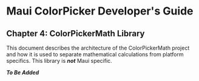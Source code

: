 # Maui ColorPicker Developer's Guide

## Chapter 4: ColorPickerMath Library
This document describes the architecture of the ColorPickerMath project and how it is used to separate mathematical calculations from platform specifics. This library is ***not*** Maui specific.

***To Be Added***


